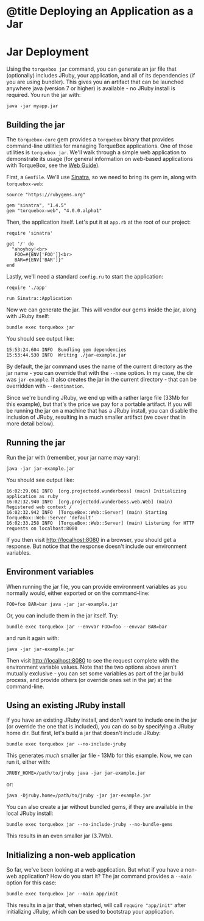 # @title Deploying an Application as a Jar

# Jar Deployment

Using the `torquebox jar` command, you can generate an jar file that
(optionally) includes JRuby, your application, and all of its
dependencies (if you are using bundler). This gives you an artifact
that can be launched anywhere java (version 7 or higher) is
available - no JRuby install is required. You run the jar with:

    java -jar myapp.jar

## Building the jar

The `torquebox-core` gem provides a `torquebox` binary that provides
command-line utilities for managing TorqueBox applications. One of
those utilities is `torquebox jar`. We'll walk through a simple web
application to demonstrate its usage (for general information on
web-based applications with TorqueBox, see the [Web Guide]).

First, a `Gemfile`. We'll use [Sinatra], so we need to bring its gem
in, along with `torquebox-web`:

    source "https://rubygems.org"

    gem "sinatra", "1.4.5"
    gem "torquebox-web", "4.0.0.alpha1"

Then, the application itself. Let's put it at `app.rb` at the root of
our project:

    require 'sinatra'

    get '/' do
      "ahoyhoy!<br>
       FOO=#{ENV['FOO']}<br>
       BAR=#{ENV['BAR']}"
    end

Lastly, we'll need a standard `config.ru` to start the application:

    require './app'

    run Sinatra::Application

Now we can generate the jar. This will vendor our gems inside the jar,
along with JRuby itself:

    bundle exec torquebox jar

You should see output like:

    15:53:24.604 INFO  Bundling gem dependencies
    15:53:44.530 INFO  Writing ./jar-example.jar

By default, the jar command uses the name of the current directory as
the jar name - you can override that with the `--name` option. In my
case, the dir was `jar-example`. It also creates the jar in the
current directory - that can be overridden with `--destination`.

Since we're bundling JRuby, we end up with a rather large file (33Mb
for this example), but that's the price we pay for a portable
artifact. If you will be running the jar on a machine that has a JRuby
install, you can disable the inclusion of JRuby, resulting in a much
smaller artifact (we cover that in more detail below).

## Running the jar

Run the jar with (remember, your jar name may vary):

    java -jar jar-example.jar

You should see output like:

    16:02:29.061 INFO  [org.projectodd.wunderboss] (main) Initializing application as ruby
    16:02:32.940 INFO  [org.projectodd.wunderboss.web.Web] (main) Registered web context /
    16:02:32.942 INFO  [TorqueBox::Web::Server] (main) Starting TorqueBox::Web::Server 'default'
    16:02:33.258 INFO  [TorqueBox::Web::Server] (main) Listening for HTTP requests on localhost:8080

If you then visit <http://localhost:8080> in a browser, you should get
a response. But notice that the response doesn't include our
environment variables.

## Environment variables

When running the jar file, you can provide environment variables as
you normally would, either exported or on the command-line:

    FOO=foo BAR=bar java -jar jar-example.jar

Or, you can include them in the jar itself. Try:

    bundle exec torquebox jar --envvar FOO=foo --envvar BAR=bar

and run it again with:

    java -jar jar-example.jar

Then visit <http://localhost:8080> to see the request complete with
the environment variable values. Note that the two options above
aren't mutually exclusive - you can set some variables as part of the
jar build process, and provide others (or override ones set in the
jar) at the command-line.

## Using an existing JRuby install

If you have an existing JRuby install, and don't want to include one
in the jar (or override the one that is included), you can do so by
specifying a JRuby home dir. But first, let's build a jar that doesn't
include JRuby:

    bundle exec torquebox jar --no-include-jruby

This generates *much* smaller jar file - 13Mb for this example. Now,
we can run it, either with:

    JRUBY_HOME=/path/to/jruby java -jar jar-example.jar

or:

    java -Djruby.home=/path/to/jruby -jar jar-example.jar

You can also create a jar without bundled gems, if they are available
in the local JRuby install:

    bundle exec torquebox jar --no-include-jruby --no-bundle-gems

This results in an even smaller jar (3.7Mb).

## Initializing a non-web application

So far, we've been looking at a web application. But what if you have
a non-web application? How do you start it? The jar command provides a
`--main` option for this case:

    bundle exec torquebox jar --main app/init

This results in a jar that, when started, will call `require
"app/init"` after initializing JRuby, which can be used to bootstrap
your application.

[Sinatra]: http://sinatrarb.com/
[Web Guide]: ./file.web.html

